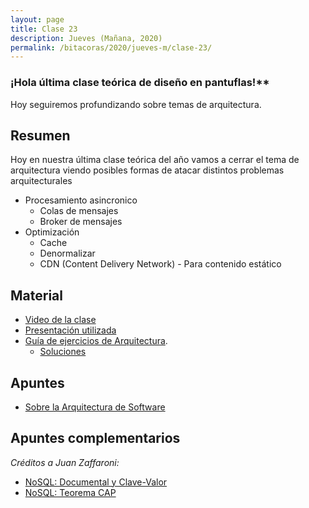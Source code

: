 ```yaml
---
layout: page
title: Clase 23
description: Jueves (Mañana, 2020)
permalink: /bitacoras/2020/jueves-m/clase-23/
---
```


### ¡Hola última clase teórica de diseño en pantuflas!**

Hoy seguiremos profundizando sobre temas de arquitectura.

## Resumen

Hoy en nuestra última clase teórica del año vamos a cerrar el tema de arquitectura viendo posibles formas de atacar distintos problemas arquitecturales

- Procesamiento asincronico
  - Colas de mensajes
  - Broker de mensajes
- Optimización
  - Cache
  - Denormalizar
  - CDN (Content Delivery Network) - Para contenido estático

## Material

- [Video de la clase](https://youtu.be/aBwrnT15rvM)
- [Presentación utilizada](https://docs.google.com/presentation/d/1HAgxz64hR6X8NbuTqX2JVebnKjv_6XjYZXrJZWmAQ6Y/edit#slide=id.p)
- [Guía de ejercicios de Arquitectura](https://docs.google.com/document/d/1snIOX5rNp3kwEkWF3R04-KuujUbMTOz1wanl3Rut0Ts/edit?usp=sharing).
  - [Soluciones](https://drive.google.com/drive/folders/1mI6cDlBqdsmv_tp-BTXqCVhTFplpylN6)

## Apuntes

- [Sobre la Arquitectura de Software](https://docs.google.com/document/d/1Zn0caIulROTp471uIPuQ7SnszMwzaEQSoWmDP8UsmPM/edit#heading=h.idz0gdma4fp2)

## Apuntes complementarios

_Créditos a Juan Zaffaroni:_

- [NoSQL: Documental y Clave-Valor](https://drive.google.com/file/d/0B27PgUCCYOICWmhRX3RHdWtGUk0/view)
- [NoSQL: Teorema CAP](https://drive.google.com/file/d/0B27PgUCCYOICWmhRX3RHdWtGUk0/view)
